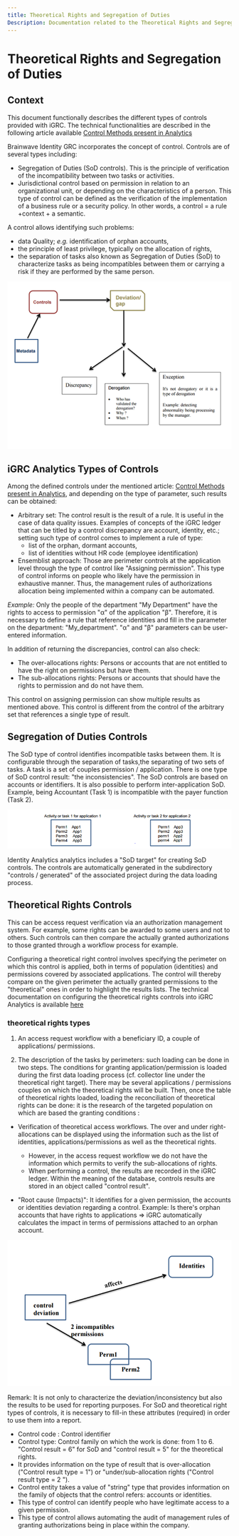 ```yaml
---
title: Theoretical Rights and Segregation of Duties
Description: Documentation related to the Theoretical Rights and Segregation of Duties
---
```


# Theoretical Rights and Segregation of Duties

## Context

This document functionally describes the different types of controls provided with iGRC. The technical functionalities are described in the following article available [Control Methods present in Analytics](index.md)

Brainwave Identity GRC incorporates the concept of control. Controls are of several types including:

- Segregation of Duties (SoD controls). This is the principle of verification of the incompatibility between two tasks or activities.
- Jurisdictional control based on permission in relation to an organizational unit, or depending on the characteristics of a person. This type of control can be defined as the verification of the implementation of a business rule or a security policy. In other words, a control = a rule +context + a semantic.

A control allows identifying such problems:

- data Quality; _e.g._ identification of orphan accounts,
- the principle of least privilege, typically on the allocation of rights,
- the separation of tasks also known as Segregation of Duties (SoD) to characterize tasks as being incompatibles between them or carrying a risk if they are performed by the same person.

![Segregation of duties](./images/segregation-of-duty.png "Segregation of duties")

## iGRC Analytics Types of Controls

Among the defined controls under the mentioned article: [Control Methods present in Analytics](index.md), and depending on the type of parameter, such results can be obtained:

- Arbitrary set: The control result is the result of a rule. It is useful in the case of data quality issues. Examples of concepts of the iGRC ledger that can be titled by a control discrepancy are account, identity, etc.; setting such type of control comes to implement a rule of type:
  - list of the orphan, dormant accounts,
  - list of identities without HR code (employee identification)
- Ensemblist approach: Those are perimeter controls at the application level through the type of control like "Assigning permission". This type of control informs on people who likely have the permission in exhaustive manner. Thus, the management rules of authorizations allocation being implemented within a company can be automated.

_Example:_ Only the people of the department "My Department" have the rights to access to permission "α" of the application "β". Therefore, it is necessary to define a rule that reference identities and fill in the parameter on the department: "My_department". "α" and "β" parameters can be user-entered information.

In addition of returning the discrepancies, control can also check:

- The over-allocations rights: Persons or accounts that are not entitled to have the right on permissions but have them.
- The sub-allocations rights: Persons or accounts that should have the rights to permission and do not have them.

This control on assigning permission can show multiple results as mentioned above. This control is different from the control of the arbitrary set that references a single type of result.

## Segregation of Duties Controls

The SoD type of control identifies incompatible tasks between them. It is configurable through the separation of tasks,the separating of two sets of tasks. A task is a set of couples permission / application. There is one type of SoD control result: "the inconsistencies". The SoD controls are based on accounts or identifiers. It is also possible to perform inter-application SoD.
Example, being Accountant (Task 1) is incompatible with the payer function (Task 2).

![Activity](./images/activity.PNG "Activity")

Identity Analytics analytics includes a "SoD target" for creating SoD controls. The controls are automatically generated in the subdirectory "controls / generated" of the associated project during the data loading process.

## Theoretical Rights Controls

This can be access request verification via an authorization management system. For example, some rights can be awarded to some users and not to others. Such controls can then compare the actually granted authorizations to those granted through a workflow process for example.

Configuring a theoretical right control involves specifying the perimeter on which this control is applied, both in terms of population (identities) and permissions covered by associated applications. The control will thereby compare on the given perimeter the actually granted permissions to the "theoretical" ones in order to highlight the results lists. The technical documentation on configuring the theoretical rights controls into iGRC Analytics is available [here](../theoretical-rights/theoretical-rights.md)

### theoretical rights types

1. An access request workflow with a beneficiary ID, a couple of applications/ permissions.

2. The description of the tasks by perimeters: such loading can be done in two steps. The conditions for granting application/permission is loaded during the first data loading process (cf. collector line under the theoretical right target). There may be several applications / permissions couples on which the theoretical rights will be built. Then, once the table of theoretical rights loaded, loading the reconciliation of theoretical rights can be done: it is the research of the targeted population on which are based the granting conditions :

- Verification of theoretical access workflows. The over and under right-allocations can be displayed using the information such as the list of identities, applications/permissions as well as the theoretical rights.
  - However, in the access request workflow we do not have the information which permits to verify the sub-allocations of rights.
  - When performing a control, the results are recorded in the iGRC ledger. Within the meaning of the database, controls results are stored in an object called "control result".

- "Root cause (Impacts)": It identifies for a given permission, the accounts or identities deviation regarding a control.
Example: Is there's orphan accounts that have rights to applications =\> iGRC automatically calculates the impact in terms of permissions attached to an orphan account.

![Activity](./images/activity-definition.png "Activity")

Remark: It is not only to characterize the deviation/inconsistency but also the results to be used for reporting purposes. For SoD and theoretical right types of controls, it is necessary to fill-in these attributes (required) in order to use them into a report.

- Control code : Control identifier
- Control type: Control family on which the work is done: from 1 to 6. "Control result = 6" for SoD and "control result = 5" for the theoretical rights.
- It provides information on the type of result that is over-allocation ("Control result type = 1") or "under/sub-allocation rights ("Control result type = 2 ").
- Control entity takes a value of "string" type that provides information on the family of objects that the control refers: accounts or identities.
- This type of control can identify people who have legitimate access to a given permission.
- This type of control allows automating the audit of management rules of granting authorizations being in place within the company.
